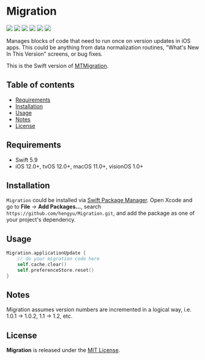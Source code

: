# Migration

![](https://img.shields.io/badge/iOS-12.0%2B-green)
![](https://img.shields.io/badge/tvOS-12.0%2B-green)
![](https://img.shields.io/badge/macOS-11.0%2B-green)
![](https://img.shields.io/badge/visionOS-1.0%2B-green)
![](https://img.shields.io/badge/Swift-5-orange?logo=Swift&logoColor=white)
![](https://img.shields.io/github/last-commit/hengyu/Migration)

Manages blocks of code that need to run once on version updates in iOS apps. This could be anything from data normalization routines, "What's New In This Version" screens, or bug fixes.

This is the Swift version of [MTMigration][1].

## Table of contents

* [Requirements](#requirements)
* [Installation](#installation)
* [Usage](#usage)
* [Notes](#notes)
* [License](#license)

## Requirements

- Swift 5.9
- iOS 12.0+, tvOS 12.0+, macOS 11.0+, visionOS 1.0+

## Installation

`Migration` could be installed via [Swift Package Manager](https://www.swift.org/package-manager/). Open Xcode and go to **File** -> **Add Packages...**, search `https://github.com/hengyu/Migration.git`, and add the package as one of your project's dependency.

## Usage

```swift
Migration.applicationUpdate {
    // do your migration code here
    self.cache.clear()
    self.preferenceStore.reset()
}
```

## Notes

Migration assumes version numbers are incremented in a logical way, i.e. 1.0.1 -\> 1.0.2, 1.1 -\> 1.2, etc.

## License
**Migration** is released under the [MIT License][3].

[1]:	https://github.com/mysterioustrousers/MTMigration
[2]:	https://github.com/hengyu/Migration.git
[3]:	https://github.com/Hengyu/Migration/blob/main/LICENSE
